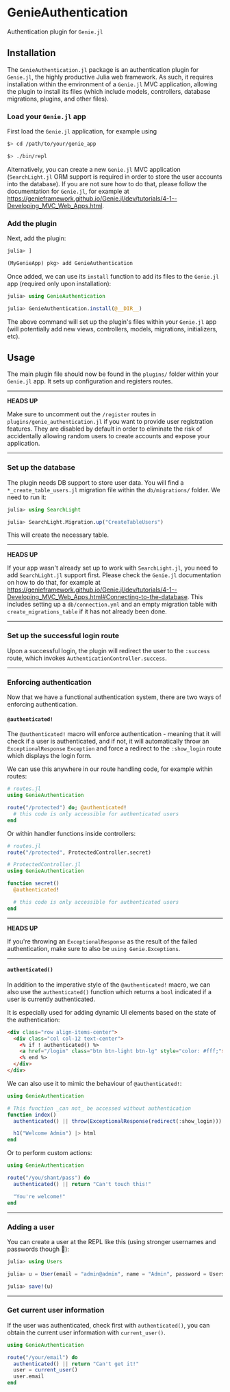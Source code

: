 # GenieAuthentication

Authentication plugin for `Genie.jl`

## Installation

The `GenieAuthentication.jl` package is an authentication plugin for `Genie.jl`, the highly productive Julia web framework.
As such, it requires installation within the environment of a `Genie.jl` MVC application, allowing the plugin to install
its files (which include models, controllers, database migrations, plugins, and other files).

### Load your `Genie.jl` app

First load the `Genie.jl` application, for example using

```bash
$> cd /path/to/your/genie_app

$> ./bin/repl
```

Alternatively, you can create a new `Genie.jl` MVC application (`SearchLight.jl` ORM support is required in order to store
the user accounts into the database). If you are not sure how to do that, please follow the documentation for `Genie.jl`,
for example at <https://genieframework.github.io/Genie.jl/dev/tutorials/4-1--Developing_MVC_Web_Apps.html>.

### Add the plugin

Next, add the plugin:

```julia
julia> ]

(MyGenieApp) pkg> add GenieAuthentication
```

Once added, we can use its `install` function to add its files to the `Genie.jl` app (required only upon installation):

```julia
julia> using GenieAuthentication

julia> GenieAuthentication.install(@__DIR__)
```

The above command will set up the plugin's files within your `Genie.jl` app (will potentially add new views, controllers, models, migrations, initializers, etc).

## Usage

The main plugin file should now be found in the `plugins/` folder within your `Genie.jl` app. It sets up configuration and registers routes.

---
**HEADS UP**

Make sure to uncomment out the `/register` routes in `plugins/genie_authentication.jl` if you want to provide user registration features.
They are disabled by default in order to eliminate the risk of accidentally allowing random users to create accounts and expose your application.

---

### Set up the database

The plugin needs DB support to store user data. You will find a `*_create_table_users.jl` migration file within the `db/migrations/` folder. We need to run it:

```julia
julia> using SearchLight

julia> SearchLight.Migration.up("CreateTableUsers")
```

This will create the necessary table.

---
**HEADS UP**

If your app wasn't already set up to work with `SearchLight.jl`, you need to add `SearchLight.jl` support first.
Please check the `Genie.jl` documentation on how to do that, for example at <https://genieframework.github.io/Genie.jl/dev/tutorials/4-1--Developing_MVC_Web_Apps.html#Connecting-to-the-database>. This includes setting up a `db/connection.yml` and an empty migration table with `create_migrations_table` if it has not already been done.

---

### Set up the successful login route

Upon a successful login, the plugin will redirect the user to the `:success` route, which invokes `AuthenticationController.success`.

---

### Enforcing authentication

Now that we have a functional authentication system, there are two ways of enforcing authentication.

#### `@authenticated!`

The `@authenticated!` macro will enforce authentication - meaning that it will check if a user is authenticated, and if not,
it will automatically throw an `ExceptionalResponse` `Exception` and force a redirect to the `:show_login` route which displays the login form.

We can use this anywhere in our route handling code, for example within routes:

```julia
# routes.jl
using GenieAuthentication

route("/protected") do; @authenticated!
  # this code is only accessible for authenticated users
end
```

Or within handler functions inside controllers:

```julia
# routes.jl
route("/protected", ProtectedController.secret)
```

```julia
# ProtectedController.jl
using GenieAuthentication

function secret()
  @authenticated!

  # this code is only accessible for authenticated users
end
```

---
**HEADS UP**

If you're throwing an `ExceptionalResponse` as the result of the failed authentication, make sure to also be `using Genie.Exceptions`.

---

#### `authenticated()`

In addition to the imperative style of the `@authenticated!` macro, we can also use the `authenticated()` function which
returns a `bool` indicated if a user is currently authenticated.

It is especially used for adding dynamic UI elements based on the state of the authentication:

```html
<div class="row align-items-center">
  <div class="col col-12 text-center">
    <% if ! authenticated() %>
    <a href="/login" class="btn btn-light btn-lg" style="color: #fff;">Login</a>
    <% end %>
  </div>
</div>
```

We can also use it to mimic the behaviour of `@authenticated!`:

```julia
using GenieAuthentication

# This function _can not_ be accessed without authentication
function index()
  authenticated() || throw(ExceptionalResponse(redirect(:show_login)))

  h1("Welcome Admin") |> html
end
```

Or to perform custom actions:

```julia
using GenieAuthentication

route("/you/shant/pass") do
  authenticated() || return "Can't touch this!"

  "You're welcome!"
end
```

---

### Adding a user

You can create a user at the REPL like this (using stronger usernames and passwords though 🙈):

```julia
julia> using Users

julia> u = User(email = "admin@admin", name = "Admin", password = Users.hash_password("admin"), username = "admin")

julia> save!(u)
```
---

### Get current user information

If the user was authenticated, check first with `authenticated()`, you can obtain the current user information with `current_user()`.

```julia
using GenieAuthentication

route("/your/email") do
  authenticated() || return "Can't get it!"
  user = current_user()
  user.email
end
```

